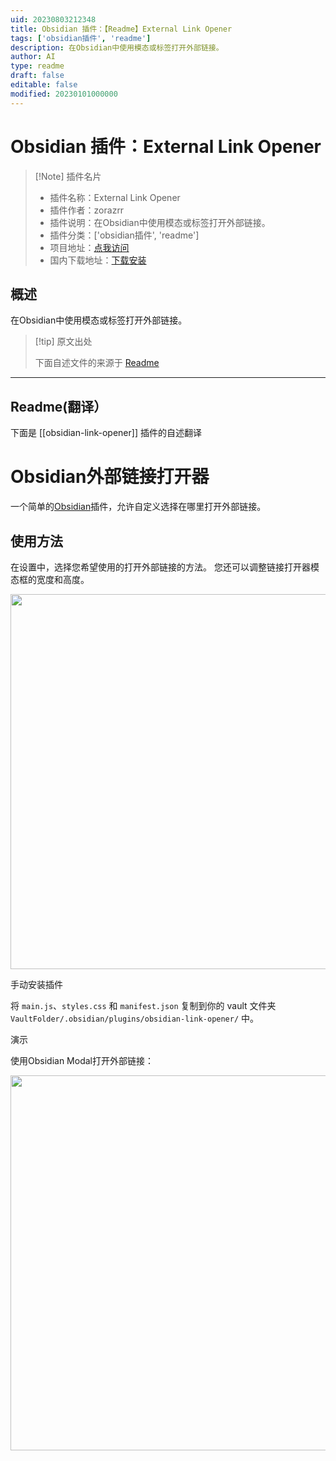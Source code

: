 ```yaml
---
uid: 20230803212348
title: Obsidian 插件：【Readme】External Link Opener
tags: ['obsidian插件', 'readme']
description: 在Obsidian中使用模态或标签打开外部链接。
author: AI
type: readme
draft: false
editable: false
modified: 20230101000000
---
```


# Obsidian 插件：External Link Opener

> [!Note] 插件名片
> - 插件名称：External Link Opener
> - 插件作者：zorazrr
> - 插件说明：在Obsidian中使用模态或标签打开外部链接。
> - 插件分类：['obsidian插件', 'readme']
> - 项目地址：[点我访问](https://github.com/zorazrr/obsidian-link-opener)
> - 国内下载地址：[下载安装](https://pkmer.cn/products/plugin/pluginMarket/?obsidian-link-opener)

## 概述

在Obsidian中使用模态或标签打开外部链接。



> [!tip] 原文出处
> 
>下面自述文件的来源于 [Readme](https://ghproxy.net/https://raw.githubusercontent.com/zorazrr/obsidian-link-opener/master/README.md)
> 

---

## Readme(翻译）

下面是 [[obsidian-link-opener]] 插件的自述翻译



# Obsidian外部链接打开器

一个简单的[Obsidian](https://obsidian.md/)插件，允许自定义选择在哪里打开外部链接。

## 使用方法

在设置中，选择您希望使用的打开外部链接的方法。
您还可以调整链接打开器模态框的宽度和高度。

<p align="center"><img src = "./assets/exampleSettings.png" style="width: 600px;"></p>

手动安装插件

将 `main.js`、`styles.css` 和 `manifest.json` 复制到你的 vault 文件夹 `VaultFolder/.obsidian/plugins/obsidian-link-opener/` 中。

演示

使用Obsidian Modal打开外部链接：

<p align="center"><img src = "./assets/exampleModal.png" style="width: 600px;"></p>



